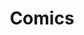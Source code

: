 ---
title: Comics
footer:
  img: logo.png
  alt: Snorlax laying on his back, typing on a laptop on his belly.
draft: false
---